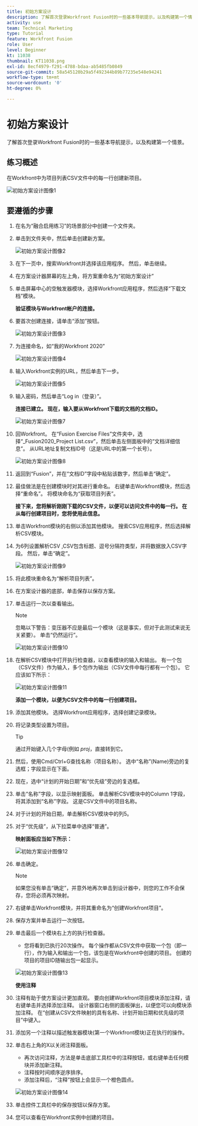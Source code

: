 ```yaml
---
title: 初始方案设计
description: 了解首次登录Workfront Fusion时的一些基本导航提示，以及构建第一个情景。
activity: use
team: Technical Marketing
type: Tutorial
feature: Workfront Fusion
role: User
level: Beginner
kt: 11038
thumbnail: KT11038.png
exl-id: 8ecf4979-f291-4788-bdaa-ab5485fb0849
source-git-commit: 58a545120b29a5f492344b89b77235e548e94241
workflow-type: tm+mt
source-wordcount: '0'
ht-degree: 0%

---
```


# 初始方案设计

了解首次登录Workfront Fusion时的一些基本导航提示，以及构建第一个情景。

## 练习概述

在Workfront中为项目列表CSV文件中的每一行创建新项目。

![初始方案设计图像1](../12-exercises/assets/initial-scenario-design-1.png)

## 要遵循的步骤

1. 在名为“融合启用练习”的场景部分中创建一个文件夹。
1. 单击到文件夹中，然后单击创建新方案。

   ![初始方案设计图像2](../12-exercises/assets/initial-scenario-design-2.png)

1. 在下一页中，搜索Workfront并选择该应用程序。 然后，单击继续。
1. 在方案设计器屏幕的左上角，将方案重命名为“初始方案设计”
1. 单击屏幕中心的空触发器模块，选择Workfront应用程序，然后选择“下载文档”模块。

   **验证模块与Workfront帐户的连接。**

1. 要首次创建连接，请单击“添加”按钮。

   ![初始方案设计图像3](../12-exercises/assets/initial-scenario-design-3.png)

1. 为连接命名，如“我的Workfront 2020”

   ![初始方案设计图像4](../12-exercises/assets/initial-scenario-design-4.png)

1. 输入Workfront实例的URL，然后单击下一步。

   ![初始方案设计图像5](../12-exercises/assets/initial-scenario-design-5.png)

1. 输入密码，然后单击“Log in（登录）”。

   **连接已建立。 现在，输入要从Workfront下载的文档的文档ID。**

   ![初始方案设计图像7](../12-exercises/assets/initial-scenario-design-7.png)

1. 回Workfront。 在“Fusion Exercise Files”文件夹中，选择“_Fusion2020_Project List.csv”，然后单击左侧面板中的“文档详细信息”。 从URL地址复制文档ID号（这是URL中的第一个长号）。

   ![初始方案设计图像8](../12-exercises/assets/initial-scenario-design-8.png)

1. 返回到“Fusion”，并在“文档ID”字段中粘贴该数字，然后单击“确定”。
1. 最佳做法是在创建模块时对其进行重命名。 右键单击Workfront模块，然后选择“重命名”。 将模块命名为“获取项目列表”。

   **接下来，您将解析刚刚下载的CSV文件，以便可以访问文件中的每一行。 在从每行创建项目时，您将使用此信息。**

1. 单击Workfront模块的右侧以添加其他模块。 搜索CSV应用程序，然后选择解析CSV模块。
1. 为6列设置解析CSV ,CSV包含标题、逗号分隔符类型，并将数据放入CSV字段。 然后，单击“确定”。

   ![初始方案设计图像9](../12-exercises/assets/initial-scenario-design-9.png)

1. 将此模块重命名为“解析项目列表”。
1. 在方案设计器的底部，单击保存以保存方案。
1. 单击运行一次以查看输出。

   >[!NOTE]
   >
   >忽略以下警告：变压器不应是最后一个模块（这是事实，但对于此测试来说无关紧要）。 单击“仍然运行”。

   ![初始方案设计图像10](../12-exercises/assets/initial-scenario-design-10.png)

1. 在解析CSV模块中打开执行检查器，以查看模块的输入和输出。 有一个包（CSV文件）作为输入，多个包作为输出（CSV文件中每行都有一个包）。 它应该如下所示：

   ![初始方案设计图像11](../12-exercises/assets/initial-scenario-design-11.png)

   **添加一个模块，以便为CSV文件中的每一行创建项目。**

1. 添加其他模块。 选择Workfront应用程序，选择创建记录模块。
1. 将记录类型设置为项目。

   >[!TIP]
   >
   >通过开始键入几个字母(例如 *proj*，直接转到它。

1. 然后，使用Cmd/Ctrl+G查找名称（项目名称）。 选中“名称”(Name)旁边的复选框；字段显示在下面。
1. 现在，选中“计划的开始日期”和“优先级”旁边的复选框。
1. 单击“名称”字段，以显示映射面板。 单击解析CSV模块中的Column 1字段，将其添加到“名称”字段。 这是CSV文件中的项目名称。
1. 对于计划的开始日期，单击解析CSV模块中的列5。
1. 对于“优先级”，从下拉菜单中选择“普通”。

   **映射面板应当如下所示：**

   ![初始方案设计图像12](../12-exercises/assets/initial-scenario-design-12.png)

1. 单击确定。

   >[!NOTE]
   >
   >如果您没有单击“确定”，并意外地再次单击到设计器中，则您的工作不会保存，您将必须再次映射。

1. 右键单击Workfront模块，并将其重命名为“创建Workfront项目”。
1. 保存方案并单击运行一次按钮。
1. 单击最后一个模块右上方的执行检查器。

   + 您将看到已执行20次操作。 每个操作都从CSV文件中获取一个包（即一行），作为输入和输出一个包，该包是在Workfront中创建的项目。 创建的项目的项目ID随输出包一起显示。

   ![初始方案设计图像13](../12-exercises/assets/initial-scenario-design-13.png)

   **使用注释**

1. 注释有助于使方案设计更加直观。 要向创建Workfront项目模块添加注释，请右键单击并选择添加注释。 设计器窗口右侧的面板弹出，以便您可以向模块添加注释。 在“创建从CSV文件映射的具有名称、计划开始日期和优先级的项目”中键入。
1. 添加另一个注释以描述触发器模块(第一个Workfront模块)正在执行的操作。
1. 单击右上角的X以关闭注释面板。

   + 再次访问注释，方法是单击底部工具栏中的注释按钮，或右键单击任何模块并添加新注释。
   + 注释按时间顺序逆序排序。
   + 添加注释后，“注释”按钮上会显示一个橙色圆点。

   ![初始方案设计图像14](../12-exercises/assets/initial-scenario-design-14.png)

1. 单击控件工具栏中的保存按钮以保存方案。
1. 您可以查看在Workfront实例中创建的项目。
